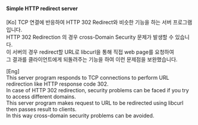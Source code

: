 #### Simple HTTP redirect server  
  
  [Ko]
  TCP 연결에 반응하여 HTTP 302 Redirect와 비슷한 기능을 하는 서버 프로그램입니다.  
  HTTP 302 Redirection 의 경우 cross-Domain Security 문제가 발생할 수 있습니다.  
  이 서버의 경우 redirect할 URL로 libcurl을 통해 직접 web page를 요청하여   
  그 결과를 클라이언트에게 되돌려주는 기능을 하여 이런 문제점을 보완했습니다.   
    
  [Eng]  
  This server program responds to TCP connections to perform URL redirection like HTTP response code 302.  
  In case of HTTP 302 redirection, security problems can be faced if you try to access different domains.  
  This server program makes request to URL to be redirected using libcurl then passes result to clients.  
  In this way cross-domain security problems can be avoided.  
